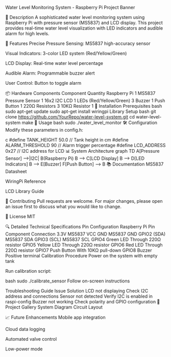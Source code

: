 Water Level Monitoring System - Raspberry Pi
Project Banner

📝 Description
A sophisticated water level monitoring system using Raspberry Pi with pressure sensor (MS5837) and LCD display. This project provides real-time water level visualization with LED indicators and audible alarm for high levels.

🌟 Features
Precise Pressure Sensing: MS5837 high-accuracy sensor

Visual Indicators: 3-color LED system (Red/Yellow/Green)

LCD Display: Real-time water level percentage

Audible Alarm: Programmable buzzer alert

User Control: Button to toggle alarm

📦 Hardware Components
Component	Quantity
Raspberry Pi	1
MS5837 Pressure Sensor	1
16x2 I2C LCD	1
LEDs (Red/Yellow/Green)	3
Buzzer	1
Push Button	1
220Ω Resistors	3
10KΩ Resistor	1
🔧 Installation
Prerequisites
bash
sudo apt-get update
sudo apt-get install wiringpi
Library Setup
bash
git clone https://github.com/YourRepo/water-level-system.git
cd water-level-system
make
🚀 Usage
bash
sudo ./water_level_monitor
🛠️ Configuration
Modify these parameters in config.h:

c
#define TANK_HEIGHT 50.0    // Tank height in cm
#define ALARM_THRESHOLD 90  // Alarm trigger percentage
#define LCD_ADDRESS 0x27    // I2C address for LCD
📊 System Architecture
graph TD
    A[Pressure Sensor] -->|I2C| B(Raspberry Pi)
    B --> C[LCD Display]
    B --> D[LED Indicators]
    B --> E[Buzzer]
    F[Push Button] --> B
📚 Documentation
MS5837 Datasheet

WiringPi Reference

LCD Library Guide

🤝 Contributing
Pull requests are welcome. For major changes, please open an issue first to discuss what you would like to change.

📜 License
MIT

🔍 Detailed Technical Specifications
Pin Configuration
Raspberry Pi Pin	Component	Connection
3.3V	MS5837	VCC
GND	MS5837	GND
GPIO2 (SDA)	MS5837	SDA
GPIO3 (SCL)	MS5837	SCL
GPIO4	Green LED	Through 220Ω resistor
GPIO5	Yellow LED	Through 220Ω resistor
GPIO6	Red LED	Through 220Ω resistor
GPIO7	Push Button	With 10KΩ pull-down
GPIO8	Buzzer	Positive terminal
Calibration Procedure
Power on the system with empty tank

Run calibration script:

bash
sudo ./calibrate_sensor
Follow on-screen instructions

Troubleshooting Guide
Issue	Solution
LCD not displaying	Check I2C address and connections
Sensor not detected	Verify I2C is enabled in raspi-config
Buzzer not working	Check polarity and GPIO configuration
📸 Project Gallery
System Diagram
Circuit Layout

📈 Future Enhancements
Mobile app integration

Cloud data logging

Automated valve control

Low-power mode

